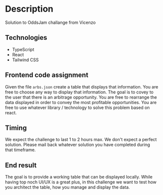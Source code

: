 # Description
Solution to OddsJam challange from Vicenzo

## Technologies
- TypeScript
- React
- Tailwind CSS

## Frontend code assignment  
Given the file `arbs.json` create a table that displays that information. You are free to choose any way to display that information. The goal is to covey to the user that there is an arbitrage opportunity. You are free to rearrange the data displayed in order to convey the most profitable opportunities. You are free to use whatever library / technology to solve this problem based on react.  

## Timing  
We expect the challenge to last 1 to 2 hours max. We don't expect a perfect solution. Please mail back whatever solution you have completed during that timeframe.  

## End result  
The goal is to provide a working table that can be displayed locally. While having top noch UI/UX is a great plus, in this challenge we want to test how you architect the table, how you manage and display the data.
